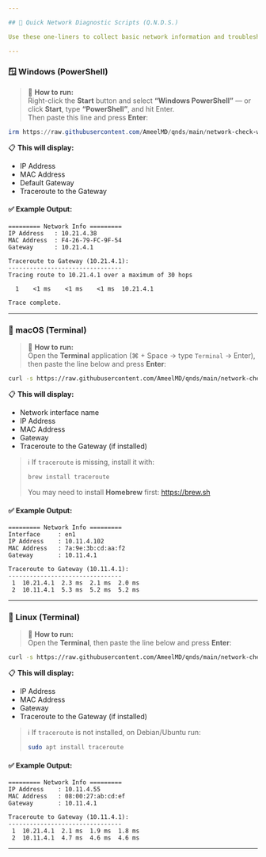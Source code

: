 ```yaml
---

## 🚀 Quick Network Diagnostic Scripts (Q.N.D.S.)

Use these one-liners to collect basic network information and troubleshoot connectivity issues. Great for helping non-technical users quickly get you what you need.

---
```


### 🪟 Windows (PowerShell)

> 💬 **How to run:**  
> Right-click the **Start** button and select **“Windows PowerShell”** — or click **Start**, type **“PowerShell”**, and hit Enter.  
> Then paste this line and press **Enter**:

```powershell
irm https://raw.githubusercontent.com/AmeelMD/qnds/main/network-check-windows.ps1 | iex
```

📋 **This will display:**
- IP Address  
- MAC Address  
- Default Gateway  
- Traceroute to the Gateway  

#### ✅ Example Output:
```
========= Network Info =========
IP Address   : 10.21.4.38
MAC Address  : F4-26-79-FC-9F-54
Gateway      : 10.21.4.1

Traceroute to Gateway (10.21.4.1):
--------------------------------
Tracing route to 10.21.4.1 over a maximum of 30 hops

  1    <1 ms    <1 ms    <1 ms  10.21.4.1

Trace complete.
```

---

### 🍏 macOS (Terminal)

> 💬 **How to run:**  
> Open the **Terminal** application (⌘ + Space → type `Terminal` → Enter),  
> then paste the line below and press **Enter**:

```bash
curl -s https://raw.githubusercontent.com/AmeelMD/qnds/main/network-check-macos.sh | bash
```

📋 **This will display:**
- Network interface name  
- IP Address  
- MAC Address  
- Gateway  
- Traceroute to the Gateway (if installed)

> ℹ️ If `traceroute` is missing, install it with:
> ```bash
> brew install traceroute
> ```
> You may need to install **Homebrew** first: https://brew.sh

#### ✅ Example Output:
```
========= Network Info =========
Interface     : en1
IP Address    : 10.11.4.102
MAC Address   : 7a:9e:3b:cd:aa:f2
Gateway       : 10.11.4.1

Traceroute to Gateway (10.11.4.1):
--------------------------------
 1  10.21.4.1  2.3 ms  2.1 ms  2.0 ms
 2  10.11.4.1  5.3 ms  5.2 ms  5.2 ms
```

---

### 🐧 Linux (Terminal)

> 💬 **How to run:**  
> Open the **Terminal**, then paste the line below and press **Enter**:

```bash
curl -s https://raw.githubusercontent.com/AmeelMD/qnds/main/network-check-linux.sh | bash
```

📋 **This will display:**
- IP Address  
- MAC Address  
- Gateway  
- Traceroute to the Gateway (if installed)

> ℹ️ If `traceroute` is not installed, on Debian/Ubuntu run:
> ```bash
> sudo apt install traceroute
> ```

#### ✅ Example Output:
```
========= Network Info =========
IP Address    : 10.11.4.55
MAC Address   : 08:00:27:ab:cd:ef
Gateway       : 10.11.4.1

Traceroute to Gateway (10.11.4.1):
--------------------------------
 1  10.21.4.1  2.1 ms  1.9 ms  1.8 ms
 2  10.11.4.1  4.7 ms  4.6 ms  4.6 ms
```

---
